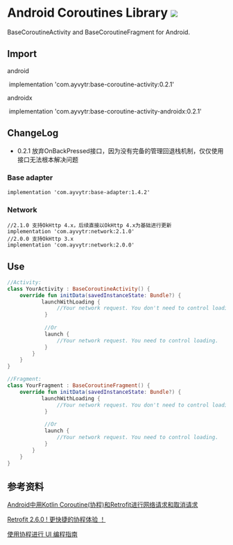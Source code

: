 # Android Coroutines Library  [![](https://img.shields.io/badge/jCenter-0.2.1-red.svg)](https://bintray.com/ayvytr/maven/base-coroutine-activity/_latestVersion)


BaseCoroutineActivity and BaseCoroutineFragment for Android.

## Import

android

​	implementation 'com.ayvytr:base-coroutine-activity:0.2.1'

androidx

​	implementation 'com.ayvytr:base-coroutine-activity-androidx:0.2.1'

## ChangeLog
* 0.2.1
    放弃OnBackPressed接口，因为没有完备的管理回退栈机制，仅仅使用接口无法根本解决问题


### Base adapter

    implementation 'com.ayvytr:base-adapter:1.4.2'

### Network

    //2.1.0 支持OkHttp 4.x，后续直接以OkHttp 4.x为基础进行更新
    implementation 'com.ayvytr:network:2.1.0'
    //2.0.0 支持OkHttp 3.x
    implementation 'com.ayvytr:network:2.0.0'


## Use

```kotlin
//Activity:
class YourActivity : BaseCoroutineActivity() {
	override fun initData(savedInstanceState: Bundle?) {
		   launchWithLoading {
            	//Your network request. You don't need to control loading.
            }
            
            //Or
            launch {
            	//Your network request. You need to control loading.
            }
        }
	}
}

```



```kotlin
//Fragment:
class YourFragment : BaseCoroutineFragment() {
	override fun initData(savedInstanceState: Bundle?) {
		   launchWithLoading {
            	//Your network request. You don't need to control loading.
            }
            
            //Or
            launch {
            	//Your network request. You need to control loading.
            }
        }
	}
}

```






## 参考资料

[Android中用Kotlin Coroutine(协程)和Retrofit进行网络请求和取消请求](https://blog.csdn.net/huyongl1989/article/details/89456753)

[Retrofit 2.6.0 ! 更快捷的协程体验 ！](https://blog.csdn.net/sunluyao_/article/details/92799767)

[使用协程进行 UI 编程指南](https://github.com/hltj/kotlinx.coroutines-cn/blob/master/ui/coroutines-guide-ui.md)



